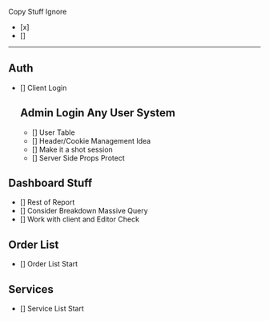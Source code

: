 Copy Stuff Ignore
- [x]
- []
---


## Auth

- [] Client Login

    ## Admin Login Any User System

    - [] User Table
    - [] Header/Cookie Management Idea
    - [] Make it a shot session
    - [] Server Side Props Protect



## Dashboard Stuff

- [] Rest of Report
- [] Consider Breakdown Massive Query
- [] Work with client and Editor Check


## Order List

- [] Order List Start


## Services

- [] Service List Start